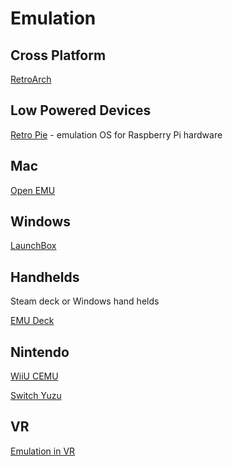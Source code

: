 # Emulation

## Cross Platform

[RetroArch](https://www.retroarch.com/)

## Low Powered Devices

[Retro Pie](tools/gaming/retro_pie.md) - emulation OS for Raspberry Pi hardware

## Mac

[Open EMU](https://openemu.org/)


## Windows

[LaunchBox](https://www.launchbox-app.com/)

## Handhelds

Steam deck or Windows hand helds

[EMU Deck](https://www.emudeck.com/)

## Nintendo

[WiiU CEMU](nintendo_wii_u.md)

[Switch Yuzu](nintendo_switch.md)


## VR 

[Emulation in VR](https://www.emuvr.net/)
